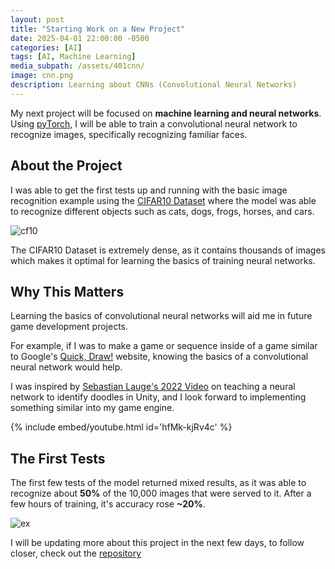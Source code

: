 ```yaml
---
layout: post
title: "Starting Work on a New Project"
date: 2025-04-01 22:00:00 -0500
categories: [AI]
tags: [AI, Machine Learning]
media_subpath: /assets/401cnn/
image: cnn.png
description: Learning about CNNs (Convolutional Neural Networks)
---
```




My next project will be focused on **machine learning and neural networks**.
Using [pyTorch](https://pytorch.org), I will be able to train a convolutional neural network to recognize images, specifically recognizing familiar faces.

## About the Project

I was able to get the first tests up and running with the basic image recognition example using the [CIFAR10 Dataset](https://www.cs.toronto.edu/~kriz/cifar.html) where the model was able to recognize different objects such as cats, dogs, frogs, horses, and cars.

![cf10](https://production-media.paperswithcode.com/datasets/4fdf2b82-2bc3-4f97-ba51-400322b228b1.png "cf")

The CIFAR10 Dataset is extremely dense, as it contains thousands of images which makes it optimal for learning the basics of training neural networks.

## Why This Matters

Learning the basics of convolutional neural networks will aid me in future game development projects.

For example, if I was to make a game or sequence inside of a game similar to Google's [Quick, Draw!](https://quickdraw.withgoogle.com) website, knowing the basics of a convolutional neural network would help.

I was inspired by [Sebastian Lauge's 2022 Video](https://youtu.be/hfMk-kjRv4c?si=rvqLKXSYwOGpzrRS) on teaching a neural network to identify doodles in Unity, and I look forward to implementing something similar into my game engine.

{% include embed/youtube.html id='hfMk-kjRv4c' %}

## The First Tests

The first few tests of the model returned mixed results, as it was able to recognize about **50%** of the 10,000 images that were served to it. After a few hours of training, it's accuracy rose **~20%**.

![ex](scr.png "example")

I will be updating more about this project in the next few days, to follow closer, check out the [repository](https://github.com/UntitledOutput/pt_ImageDetect)
